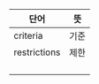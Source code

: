 | 단어           | 뜻   |
| ------------ | --- |
| criteria     | 기준  |
| restrictions | 제한  |
|              |     |
|              |     |
|              |     |
|              |     |
